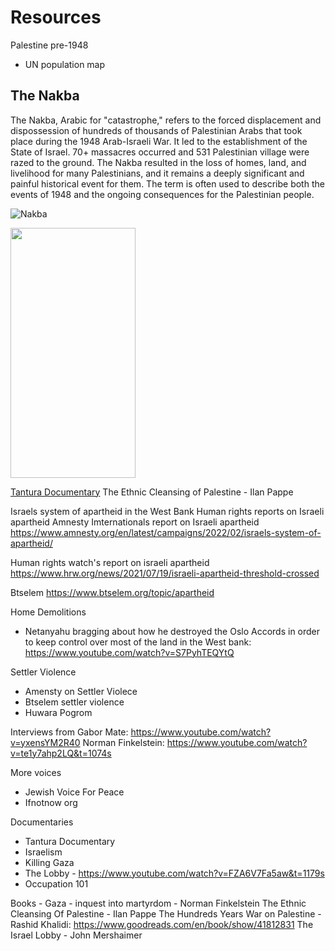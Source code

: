 # Resources 


Palestine pre-1948
- UN population map



## The Nakba

The Nakba, Arabic for "catastrophe," refers to the forced displacement and dispossession of hundreds of thousands of Palestinian Arabs that took place during the 1948 Arab-Israeli War. It led to the establishment of the State of Israel. 70+ massacres occurred and 531 Palestinian village were razed to the ground. The Nakba resulted in the loss of homes, land, and livelihood for many Palestinians, and it 
remains a deeply significant and painful historical event for them. The term is often used to describe both the events of 1948 and the ongoing consequences for the Palestinian people.



![Nakba](https://github.com/talal-nabulsi/palestine-resources/assets/7799496/e9a924c6-9631-4b39-bf16-df58465b11e4)

<img src="Nakba" data-canonical-src="[[https://gyazo.com/eb5c5741b6a9a16c692170a41a49c858.png](https://github.com/talal-nabulsi/palestine-resources/assets/7799496/e9a924c6-9631-4b39-bf16-df58465b11e4)](https://github.com/talal-nabulsi/palestine-resources/assets/7799496/e9a924c6-9631-4b39-bf16-df58465b11e4)" width="200" height="400" />


[Tantura Documentary](https://www.tantura-film.com/)
The Ethnic Cleansing of Palestine - Ilan Pappe

Israels system of apartheid in the West Bank
Human rights reports on Israeli apartheid 
Amnesty Imternationals report on Israeli apartheid
https://www.amnesty.org/en/latest/campaigns/2022/02/israels-system-of-apartheid/

Human rights watch's report on israeli apartheid
https://www.hrw.org/news/2021/07/19/israeli-apartheid-threshold-crossed

Btselem 
https://www.btselem.org/topic/apartheid

Home Demolitions
- Netanyahu bragging about how he destroyed the Oslo Accords in order to keep control over most of the land in the West bank: https://www.youtube.com/watch?v=S7PyhTEQYtQ

Settler Violence
- Amensty on Settler Violece
- Btselem settler violence
- Huwara Pogrom 


Interviews from 
Gabor Mate: https://www.youtube.com/watch?v=yxensYM2R40
Norman Finkelstein: https://www.youtube.com/watch?v=te1y7ahp2LQ&t=1074s

More voices
- Jewish Voice For Peace
- Ifnotnow org


Documentaries
- Tantura Documentary
- Israelism 
- Killing Gaza
- The Lobby - https://www.youtube.com/watch?v=FZA6V7Fa5aw&t=1179s
- Occupation 101 

Books - 
Gaza - inquest into martyrdom - Norman Finkelstein
The Ethnic Cleansing Of Palestine - Ilan Pappe
The Hundreds Years War on Palestine - Rashid Khalidi: https://www.goodreads.com/en/book/show/41812831
The Israel Lobby - John Mershaimer
